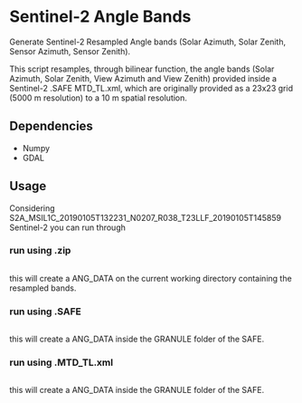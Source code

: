 # Sentinel-2 Angle Bands

Generate Sentinel-2 Resampled Angle bands (Solar Azimuth, Solar Zenith, Sensor Azimuth, Sensor Zenith).

This script resamples, through bilinear function, the angle bands (Solar Azimuth, Solar Zenith, View Azimuth and View Zenith) provided inside a Sentinel-2 .SAFE MTD_TL.xml, which are originally provided as a 23x23 grid (5000 m resolution) to a 10 m spatial resolution.


## Dependencies

- Numpy
- GDAL

## Usage

Considering S2A_MSIL1C_20190105T132231_N0207_R038_T23LLF_20190105T145859 Sentinel-2 you can run through

### run using .zip
```python3 sentinel2_angle_bands.py S2A_MSIL1C_20190105T132231_N0207_R038_T23LLF_20190105T145859.zip
```
this will create a ANG_DATA on the current working directory containing the resampled bands.

### run using .SAFE
```python3 sentinel2_angle_bands.py S2A_MSIL1C_20190105T132231_N0207_R038_T23LLF_20190105T145859.SAFE
```
this will create a ANG_DATA inside the GRANULE folder of the SAFE.

### run using .MTD_TL.xml
```python3 sentinel2_angle_bands.py S2A_MSIL1C_20190105T132231_N0207_R038_T23LLF_20190105T145859.SAFE/GRANULE/L1C_T23LLF_A018482_20190105T132228/MTD_TL.xml
```
this will create a ANG_DATA inside the GRANULE folder of the SAFE.
